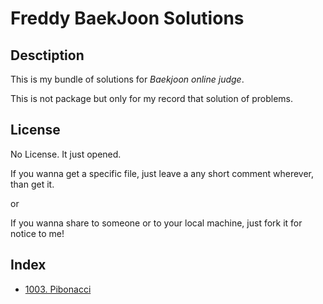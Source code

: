 # Freddy BaekJoon Solutions

## Desctiption
This is my bundle of solutions for *Baekjoon online judge*.

This is not package but only for my record that solution of problems.

## License
No License. It just opened.

If you wanna get a specific file, just leave a any short comment wherever, than get it.

or

If you wanna share to someone or to your local machine, just fork it for notice to me!

## Index

- [1003\. Pibonacci]()